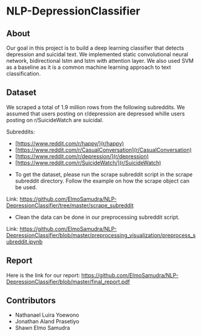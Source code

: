 # NLP-DepressionClassifier

## About
Our goal in this project is to build a deep learning classifier that detects depression and suicidal text. We implemented static convolutional neural network, bidirectional lstm and lstm with attention layer. We also used SVM as a baseline as it is a common machine learning approach to text classification.

## Dataset
We scraped a total of 1.9 million rows from the following subreddits. We assumed that users posting on r/depression are depressed whille users posting on r/SuicideWatch are suicidal.

Subreddits:
* [https://www.reddit.com/r/happy/](r/happy)
* [https://www.reddit.com/r/CasualConversation](r/CasualConversation)
* [https://www.reddit.com/r/depression/](r/depression)
* [https://www.reddit.com/r/SuicideWatch/](r/SuicideWatch)

- To get the dataset, please run the scrape subreddit script in the scrape subreddit directory. Follow the example on how the scrape object can be used.

Link: https://github.com/ElmoSamudra/NLP-DepressionClassifier/tree/master/scrape_subreddit



- Clean the data can be done in our preprocessing subreddit script.

Link: https://github.com/ElmoSamudra/NLP-DepressionClassifier/blob/master/preprocessing_visualization/preprocess_subreddit.ipynb

## Report
Here is the link for our report: https://github.com/ElmoSamudra/NLP-DepressionClassifier/blob/master/final_report.pdf

## Contributors
* Nathanael Luira Yoewono
* Jonathan Aland Prasetiyo
* Shawn Elmo Samudra
